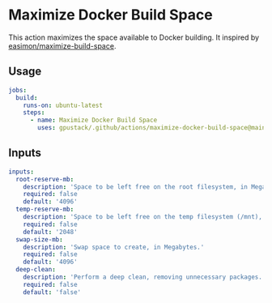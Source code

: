 # Maximize Docker Build Space

This action maximizes the space available to Docker building. It inspired by [easimon/maximize-build-space](https://github.com/easimon/maximize-build-space).

## Usage

```yaml
jobs:
  build:
    runs-on: ubuntu-latest
    steps:
      - name: Maximize Docker Build Space
        uses: gpustack/.github/actions/maximize-docker-build-space@main
```

## Inputs

```yaml
inputs:
  root-reserve-mb:
    description: 'Space to be left free on the root filesystem, in Megabytes.'
    required: false
    default: '4096'
  temp-reserve-mb:
    description: 'Space to be left free on the temp filesystem (/mnt), in Megabytes.'
    required: false
    default: '2048'
  swap-size-mb:
    description: 'Swap space to create, in Megabytes.'
    required: false
    default: '4096'
  deep-clean:
    description: 'Perform a deep clean, removing unnecessary packages.'
    required: false
    default: 'false'
```
